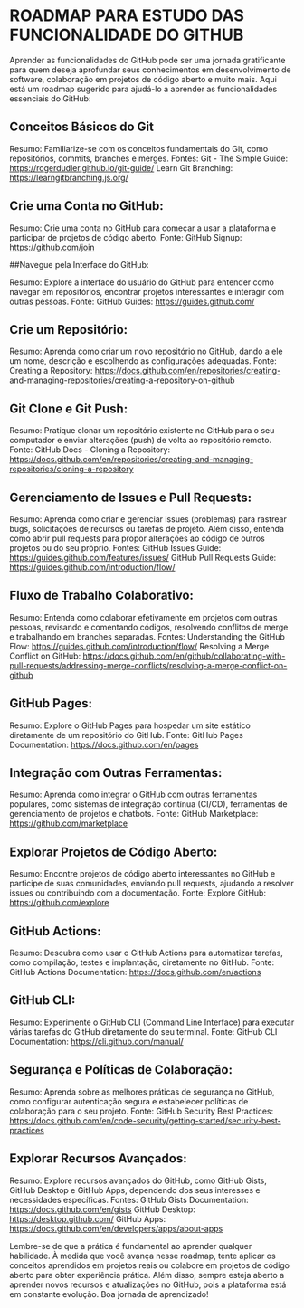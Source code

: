 # ROADMAP PARA ESTUDO DAS FUNCIONALIDADE DO GITHUB


Aprender as funcionalidades do GitHub pode ser uma jornada gratificante para quem deseja aprofundar seus conhecimentos em desenvolvimento de software, colaboração em projetos de código aberto e muito mais. Aqui está um roadmap sugerido para ajudá-lo a aprender as funcionalidades essenciais do GitHub:

## Conceitos Básicos do Git

Resumo: Familiarize-se com os conceitos fundamentais do Git, como repositórios, commits, branches e merges.
Fontes:
Git - The Simple Guide: https://rogerdudler.github.io/git-guide/
Learn Git Branching: https://learngitbranching.js.org/

## Crie uma Conta no GitHub:

Resumo: Crie uma conta no GitHub para começar a usar a plataforma e participar de projetos de código aberto.
Fonte: GitHub Signup: https://github.com/join

##Navegue pela Interface do GitHub:

Resumo: Explore a interface do usuário do GitHub para entender como navegar em repositórios, encontrar projetos interessantes e interagir com outras pessoas.
Fonte: GitHub Guides: https://guides.github.com/

## Crie um Repositório:

Resumo: Aprenda como criar um novo repositório no GitHub, dando a ele um nome, descrição e escolhendo as configurações adequadas.
Fonte: Creating a Repository: https://docs.github.com/en/repositories/creating-and-managing-repositories/creating-a-repository-on-github

## Git Clone e Git Push:

Resumo: Pratique clonar um repositório existente no GitHub para o seu computador e enviar alterações (push) de volta ao repositório remoto.
Fonte: GitHub Docs - Cloning a Repository: https://docs.github.com/en/repositories/creating-and-managing-repositories/cloning-a-repository

## Gerenciamento de Issues e Pull Requests:

Resumo: Aprenda como criar e gerenciar issues (problemas) para rastrear bugs, solicitações de recursos ou tarefas de projeto. Além disso, entenda como abrir pull requests para propor alterações ao código de outros projetos ou do seu próprio.
Fontes:
GitHub Issues Guide: https://guides.github.com/features/issues/
GitHub Pull Requests Guide: https://guides.github.com/introduction/flow/

## Fluxo de Trabalho Colaborativo:

Resumo: Entenda como colaborar efetivamente em projetos com outras pessoas, revisando e comentando códigos, resolvendo conflitos de merge e trabalhando em branches separadas.
Fontes:
Understanding the GitHub Flow: https://guides.github.com/introduction/flow/
Resolving a Merge Conflict on GitHub: https://docs.github.com/en/github/collaborating-with-pull-requests/addressing-merge-conflicts/resolving-a-merge-conflict-on-github

## GitHub Pages:

Resumo: Explore o GitHub Pages para hospedar um site estático diretamente de um repositório do GitHub.
Fonte: GitHub Pages Documentation: https://docs.github.com/en/pages

## Integração com Outras Ferramentas:

Resumo: Aprenda como integrar o GitHub com outras ferramentas populares, como sistemas de integração contínua (CI/CD), ferramentas de gerenciamento de projetos e chatbots.
Fonte: GitHub Marketplace: https://github.com/marketplace

## Explorar Projetos de Código Aberto:

Resumo: Encontre projetos de código aberto interessantes no GitHub e participe de suas comunidades, enviando pull requests, ajudando a resolver issues ou contribuindo com a documentação.
Fonte: Explore GitHub: https://github.com/explore

## GitHub Actions:

Resumo: Descubra como usar o GitHub Actions para automatizar tarefas, como compilação, testes e implantação, diretamente no GitHub.
Fonte: GitHub Actions Documentation: https://docs.github.com/en/actions

## GitHub CLI:

Resumo: Experimente o GitHub CLI (Command Line Interface) para executar várias tarefas do GitHub diretamente do seu terminal.
Fonte: GitHub CLI Documentation: https://cli.github.com/manual/

## Segurança e Políticas de Colaboração:

Resumo: Aprenda sobre as melhores práticas de segurança no GitHub, como configurar autenticação segura e estabelecer políticas de colaboração para o seu projeto.
Fonte: GitHub Security Best Practices: https://docs.github.com/en/code-security/getting-started/security-best-practices

## Explorar Recursos Avançados:

Resumo: Explore recursos avançados do GitHub, como GitHub Gists, GitHub Desktop e GitHub Apps, dependendo dos seus interesses e necessidades específicas.
Fontes:
GitHub Gists Documentation: https://docs.github.com/en/gists
GitHub Desktop: https://desktop.github.com/
GitHub Apps: https://docs.github.com/en/developers/apps/about-apps

Lembre-se de que a prática é fundamental ao aprender qualquer habilidade. À medida que você avança nesse roadmap, tente aplicar os conceitos aprendidos em projetos reais ou colabore em projetos de código aberto para obter experiência prática. Além disso, sempre esteja aberto a aprender novos recursos e atualizações no GitHub, pois a plataforma está em constante evolução. Boa jornada de aprendizado!